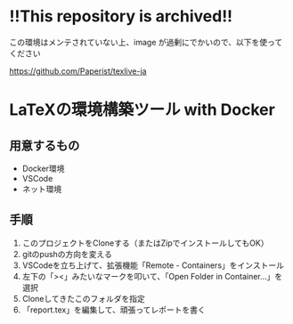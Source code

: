 # !!This repository is archived!!

この環境はメンテされていない上、image が過剰にでかいので、以下を使ってください

https://github.com/Paperist/texlive-ja

# LaTeXの環境構築ツール with Docker

## 用意するもの

- Docker環境
- VSCode
- ネット環境

## 手順

1. このプロジェクトをCloneする（またはZipでインストールしてもOK）
2. gitのpushの方向を変える
3. VSCodeを立ち上げて、拡張機能「Remote - Containers」をインストール
4. 左下の「><」みたいなマークを叩いて、「Open Folder in Container...」を選択
5. Cloneしてきたこのフォルダを指定
6. 「report.tex」を編集して、頑張ってレポートを書く
